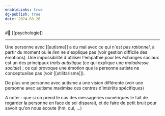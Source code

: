 ```yaml
---
enableLinks: true
dg-publish: true
date: 2024-08-26
---
```

#🌲  [[psychologie]]

---
Une personne avec [[autisme]] a du mal avec ce qui n'est pas *rationnel*, à partir du moment où le *lien* ne s'explique pas (voir gestion difficile des émotions).
Une impossibilité d'utiliser l'empathie pour les échanges sociaux est un des principaux *traits autistique* (ce qui explique une *maladresse sociale*) ; ce qui provoque une émotion que la personne autiste ne conceptualise pas (voir [[utilitarisme]]).

De plus une personne avec autisme a une vision différente (voir une personne avec autisme maximise ces centres d'intérêts spécifiques)

A noter : que si on prend le cas des messageries numériques le fait de regarder la personne en face de soi disparait, et de faire de petit bruit pour savoir qu'on nous écoute (hm, oui, ...)
